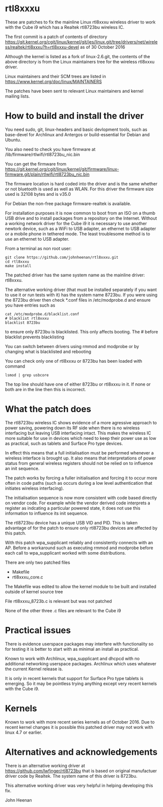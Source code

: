 # rtl8xxxu

These are patches to fix the mainline Linux rtl8xxxu wireless driver to work with the Cube i9 which has a Realtek rtl8723bu wireless IC.

The first commit is a patch of contents of directory
https://git.kernel.org/cgit/linux/kernel/git/jes/linux.git/tree/drivers/net/wireless/realtek/rtl8xxxu?h=rtl8xxxu-devel
as of 30 October 2016

Although the kernel is listed as a fork of linux-2.6.git, the contents of the above directory is from the Linux maintainers tree for the wireless rtl8xxxu driver.

Linux maintainers and their SCM trees are listed in https://www.kernel.org/doc/linux/MAINTAINERS

The patches have been sent to relevant Linux maintainers and kernel mailing lists.

# How to build and install the driver

You need sudo, git, linux-headers and basic devlopment tools, such as base-devel for Archlinux and Antergos or build-essential for Debian and Ubuntu.

You also need to check you have firmware at /lib/firmware/rtlwifi/rtl8723bu_nic.bin

You can get the firmware from
https://git.kernel.org/cgit/linux/kernel/git/firmware/linux-firmware.git/plain/rtlwifi/rtl8723bu_nic.bin

The firmware location is hard coded into the driver and is the same whether or not bluetooth is used as well as WLAN. For this driver the firmware size used is 32108 bytes and is v35.0

For Debian the non-free package firmware-realtek is available.

For installation purposes it is now common to boot from an ISO on a thumb USB drive and to install packages from a repository on the Internet. Without a working network driver for the Cube i9 it is necessary to use another newtork device, such as a WiFi to USB adapter, an ethernet to USB adapter or a mobile phone in tethered mode. The least troublesome method is to use an ethernet to USB adapter.

From a terminal as non root user:

```
git clone https://github.com/johnheenan/rtl8xxxu.git
cd rtl8xxxu
make install

```

The patched driver has the same system name as the mainline driver: rtl8xxxu. 

The alternative working driver (that must be installed separately if you want to use it or run tests with it) has the system name 8723bu. If you were using the 8723bu driver then check *.conf files in /etc/modprobe.d and ensure you have entries such as

```
cat /etc/modprobe.d/blacklist.conf
# blacklist rtl8xxxu
blacklist 8723bu

```
to ensure only 8723bu is blacklisted. This only affects booting. The # before blacklist prevents blacklisting

You can switch between drivers using rmmod and modprobe or by changing what is blacklisted and rebooting

You can check only one of rtl8xxxu or 8723bu has been loaded with command

```
lsmod | grep usbcore
```
The top line should have one of either 8723bu or rtl8xxxu in it. If none or both are in the line then this is incorrect.


# What the patch does

The rtl8723bu wireless IC shows evidence of a more agressive approach to power saving, powering down its RF side when there is no wireless interfacing but leaving USB interfacing intact. This makes the wireless IC more suitable for use in devices which need to keep their power use as low as practical, such as tablets and Surface Pro type devices.

In effect this means that a full initialisation must be performed whenever a wireless interface is brought up. It also means that interpretations of power status from general wireless registers should not be relied on to influence an init sequence.

The patch works by forcing a fuller initialisation and forcing it to occur more often in code paths (such as occurs during a low level authentication that initiates wireless interfacing).

The initialisation sequence is now more consistent with code based directly on vendor code. For example while the vendor derived code interprets a register as indcating a particular powered state, it does not use this information to influence its init sequence.

The rtl8723bu device has a unique USB VID and PID. This is taken advantage of for the patch to ensure only rtl8723bu devices are affected by this patch.

With this patch wpa_supplicant reliably and consistently connects with an AP. Before a workaround such as executing rmmod and modprobe before each call to wpa_supplicant worked with some distributions.


There are only two patched files
* Makefile
* rtl8xxxu_core.c

The Makefile was edited to allow the kernel module to be built and installed outside of kernel source tree

File rtl8xxxu_8723b.c is relevant but was not patched

None of the other three .c files are relevant to the Cube i9


# Practical issues

There is evidence userspace packages may interfere with functionality so for testing it is better to start with as minimal an install as practical.

Known to work with Archlinux, wpa_supplicant and dhcpcd with no additional networking userspace packages. Archlinux which uses whatever the current Kernel release is.

It is only in recent kernels that support for Surface Pro type tablets is emerging. So it may be pointless trying anything except very recent kernels with the Cube i9.


# Kernels

Known to work with more recent series kernels as of October 2016. Due to recent kernel changes it is possible this patched driver may not work with linux 4.7 or earlier. 


# Alternatives and acknowledgements

There is an alternative working driver at https://github.com/lwfinger/rtl8723bu that is based on original manufactuer driver code by Realtek. The system name of this driver is 8723bu.

This alternative working driver was very helpful in helping developing this fix.


John Heenan
